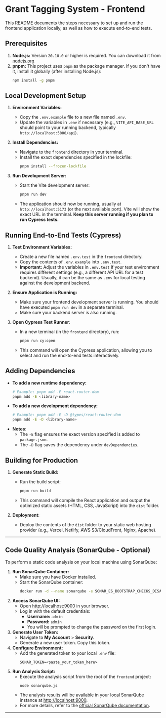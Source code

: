 # Grant Tagging System - Frontend

This README documents the steps necessary to set up and run the frontend application locally, as well as how to execute end-to-end tests.

## Prerequisites

1.  **Node.js:** Version `20.10.0` or higher is required. You can download it from [nodejs.org](https://nodejs.org/).
2.  **pnpm:** This project uses `pnpm` as the package manager. If you don't have it, install it globally (after installing Node.js):
    ```bash
    npm install -g pnpm
    ```

## Local Development Setup

1.  **Environment Variables:**

    - Copy the `.env.example` file to a new file named `.env`.
    - Update the variables in `.env` if necessary (e.g., `VITE_API_BASE_URL` should point to your running backend, typically `http://localhost:5000/api`).

2.  **Install Dependencies:**

    - Navigate to the `frontend` directory in your terminal.
    - Install the exact dependencies specified in the lockfile:
      ```bash
      pnpm install --frozen-lockfile
      ```

3.  **Run Development Server:**
    - Start the Vite development server:
      ```bash
      pnpm run dev
      ```
    - The application should now be running, usually at `http://localhost:5173` (or the next available port). Vite will show the exact URL in the terminal. **Keep this server running if you plan to run Cypress tests.**

## Running End-to-End Tests (Cypress)

1.  **Test Environment Variables:**

    - Create a new file named `.env.test` in the `frontend` directory.
    - Copy the contents of `.env.example` into `.env.test`.
    - **Important:** Adjust the variables in `.env.test` if your test environment requires different settings (e.g., a different API URL for a test backend). Usually, it can be the same as `.env` for local testing against the development backend.

2.  **Ensure Application is Running:**

    - Make sure your frontend development server is running. You should have executed `pnpm run dev` in a separate terminal.
    - Make sure your backend server is also running.

3.  **Open Cypress Test Runner:**
    - In a new terminal (in the `frontend` directory), run:
      ```bash
      pnpm run cy:open
      ```
    - This command will open the Cypress application, allowing you to select and run the end-to-end tests interactively.

## Adding Dependencies

- **To add a new runtime dependency:**
  ```bash
  # Example: pnpm add -E react-router-dom
  pnpm add -E <library-name>
  ```
- **To add a new development dependency:**
  ```bash
  # Example: pnpm add -E -D @types/react-router-dom
  pnpm add -E -D <library-name>
  ```
- **Notes:**
  - The `-E` flag ensures the exact version specified is added to `package.json`.
  - The `-D` flag saves the dependency under `devDependencies`.

## Building for Production

1.  **Generate Static Build:**

    - Run the build script:
      ```bash
      pnpm run build
      ```
    - This command will compile the React application and output the optimized static assets (HTML, CSS, JavaScript) into the `dist` folder.

2.  **Deployment:**
    - Deploy the contents of the `dist` folder to your static web hosting provider (e.g., Vercel, Netlify, AWS S3/CloudFront, Nginx, Apache).

---

## Code Quality Analysis (SonarQube - Optional)

To perform a static code analysis on your local machine using SonarQube:

1.  **Run SonarQube Container:**
    - Make sure you have Docker installed.
    - Start the SonarQube container:
      ```bash
      docker run -d --name sonarqube -e SONAR_ES_BOOTSTRAP_CHECKS_DISABLE=true -p 9000:9000 sonarqube:latest
      ```
2.  **Access SonarQube UI:**
    - Open [http://localhost:9000](http://localhost:9000) in your browser.
    - Log in with the default credentials:
      - **Username:** `admin`
      - **Password:** `admin`
      - You will be prompted to change the password on the first login.
3.  **Generate User Token:**
    - Navigate to **My Account** > **Security**.
    - Generate a new user token. Copy this token.
4.  **Configure Environment:**
    - Add the generated token to your local `.env` file:
      ```env
      SONAR_TOKEN=<paste_your_token_here>
      ```
5.  **Run Analysis Script:**
    - Execute the analysis script from the root of the `frontend` project:
      ```bash
      node sonarqube.js
      ```
    - The analysis results will be available in your local SonarQube instance at [http://localhost:9000](http://localhost:9000).
    - For more details, refer to the [official SonarQube documentation](https://docs.sonarsource.com/sonarqube/latest/try-out-sonarqube/).

---
